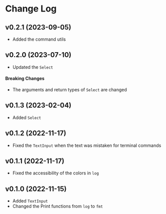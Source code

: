 # Change Log

## v0.2.1 (2023-09-05)
- Added the command utils

## v0.2.0 (2023-07-10)
- Updated the `Select`

#### Breaking Changes
- The arguments and return types of `Select` are changed

## v0.1.3 (2023-02-04)
- Added `Select`

## v0.1.2 (2022-11-17)
- Fixed the `TextInput` when the text was mistaken for terminal commands

## v0.1.1 (2022-11-17)
- Fixed the accessibility of the colors in `log`

## v0.1.0 (2022-11-15)
- Added `TextInput`
- Changed the Print functions from `log` to `fmt`